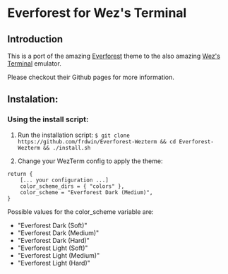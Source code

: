 # Everforest for Wez's Terminal

## Introduction
This is a port of the amazing [Everforest](https://github.com/sainnhe/everforest) theme to the also amazing [Wez's Terminal](https://github.com/wez/wezterm) emulator.

Please checkout their Github pages for more information.

## Instalation:

### Using the install script:

1. Run the installation script:
`$ git clone https://github.com/frdwin/Everforest-Wezterm && cd Everforest-Wezterm && ./install.sh`

2. Change your WezTerm config to apply the theme:
```
return {
	[... your configuration ...]
	color_scheme_dirs = { "colors" },
	color_scheme = "Everforest Dark (Medium)",
}
```

Possible values for the color_scheme variable are:

* "Everforest Dark (Soft)"
* "Everforest Dark (Medium)"
* "Everforest Dark (Hard)"
* "Everforest Light (Soft)"
* "Everforest Light (Medium)"
* "Everforest Light (Hard)"
